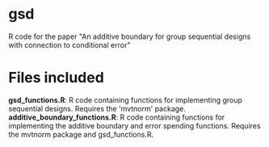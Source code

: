 # gsd
R code for the paper "An additive boundary for group sequential designs with connection to conditional error"

# Files included
**gsd_functions.R**: R code containing functions for implementing group sequential designs. Requires the 'mvtnorm' package.
**additive_boundary_functions.R**: R code containing functions for implementing the additive boundary and error spending functions. Requires the mvtnorm package and gsd_functions.R.
